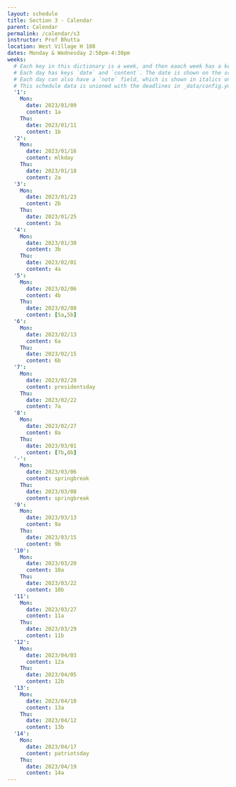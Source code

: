 ```yaml
---
layout: schedule
title: Section 3 - Calendar
parent: Calendar
permalink: /calendar/s3
instructor: Prof Bhutta
location: West Village H 108
dates: Monday & Wednesday 2:50pm-4:30pm
weeks:
  # Each key in this dictionary is a week, and then eaach week has a key in [Mon, Tue, Wed, Thu, Fri].
  # Each day has keys `date` and `content`. The date is shown on the schedule, and `content` is a key into the yml file in _data/modules.yml. `content` may be an array.
  # Each day can also have a `note` field, which is shown in italics on the calendar.
  # This schedule data is unioned with the deadlines in _data/config.yml
  '1':
    Mon:
      date: 2023/01/09
      content: 1a
    Thu:
      date: 2023/01/11
      content: 1b
  '2':
    Mon:
      date: 2023/01/16
      content: mlkday 
    Thu:
      date: 2023/01/18
      content: 2a
  '3':
    Mon:
      date: 2023/01/23
      content: 2b
    Thu:
      date: 2023/01/25
      content: 3a
  '4':
    Mon:
      date: 2023/01/30
      content: 3b
    Thu:
      date: 2023/02/01
      content: 4a
  '5':
    Mon:
      date: 2023/02/06
      content: 4b
    Thu:
      date: 2023/02/08
      content: [5a,5b]
  '6':
    Mon:
      date: 2023/02/13
      content: 6a
    Thu:
      date: 2023/02/15
      content: 6b
  '7':
    Mon:
      date: 2023/02/20
      content: presidentsday
    Thu:
      date: 2023/02/22
      content: 7a
  '8':
    Mon:
      date: 2023/02/27
      content: 8a
    Thu:
      date: 2023/03/01
      content: [7b,8b]
  '-':
    Mon:
      date: 2023/03/06
      content: springbreak
    Thu:
      date: 2023/03/08
      content: springbreak
  '9':
    Mon:
      date: 2023/03/13
      content: 9a
    Thu:
      date: 2023/03/15
      content: 9b
  '10':
    Mon:
      date: 2023/03/20
      content: 10a
    Thu:
      date: 2023/03/22
      content: 10b
  '11':
    Mon:
      date: 2023/03/27
      content: 11a
    Thu:
      date: 2023/03/29
      content: 11b
  '12':
    Mon:
      date: 2023/04/03
      content: 12a
    Thu:
      date: 2023/04/05
      content: 12b
  '13':
    Mon:
      date: 2023/04/10
      content: 13a
    Thu:
      date: 2023/04/12
      content: 13b
  '14':
    Mon:
      date: 2023/04/17
      content: patriotsday
    Thu:
      date: 2023/04/19
      content: 14a
---
```

